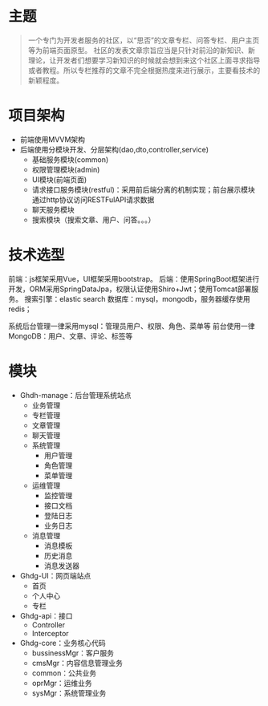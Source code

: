 # 主题
> 一个专门为开发者服务的社区，以“思否”的文章专栏、问答专栏、用户主页等为前端页面原型。
社区的发表文章宗旨应当是只针对前沿的新知识、新理论，让开发者们想要学习新知识的时候就会想到来这个社区上面寻求指导或者教程。所以专栏推荐的文章不完全根据热度来进行展示，主要看技术的新颖程度。

# 项目架构
- 前端使用MVVM架构 
- 后端使用分模块开发、分层架构(dao,dto,controller,service)
  - 基础服务模块(common)
  -	权限管理模块(admin)
  -	UI模块(前端页面)
  -	请求接口服务模块(restful)：采用前后端分离的机制实现；前台展示模块通过http协议访问RESTFulAPI请求数据
  -	聊天服务模块
  -	搜索模块（搜索文章、用户、问答。。。）

# 技术选型
前端：js框架采用Vue，UI框架采用bootstrap。
后端：使用SpringBoot框架进行开发，ORM采用SpringDataJpa，权限认证使用Shiro+Jwt；使用Tomcat部署服务。
搜索引擎：elastic search
数据库：mysql，mongodb，服务器缓存使用redis；

系统后台管理一律采用mysql：管理员用户、权限、角色、菜单等
前台使用一律MongoDB：用户、文章、评论、标签等

# 模块
- Ghdh-manage：后台管理系统站点
    - 业务管理
    - 专栏管理
    - 文章管理
    - 聊天管理
  - 系统管理
    - 用户管理
    - 角色管理
    - 菜单管理
  - 运维管理
    - 监控管理
    - 接口文档
    - 登陆日志
    - 业务日志
  - 消息管理
    - 消息模板
    - 历史消息
    - 消息发送器
- Ghdg-UI：网页端站点
  - 首页
  - 个人中心
  - 专栏
- Ghdg-api：接口
  - Controller
  - Interceptor
- Ghdg-core：业务核心代码
  - bussinessMgr：客户服务
  - cmsMgr：内容信息管理业务
  - common：公共业务
  - oprMgr：运维业务
  - sysMgr：系统管理业务

